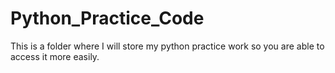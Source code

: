 # Python_Practice_Code
This is a folder where I will store my python practice work so you are able to access it more easily.
